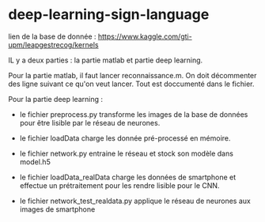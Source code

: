 # deep-learning-sign-language

lien de la base de donnée : https://www.kaggle.com/gti-upm/leapgestrecog/kernels

IL y a deux parties : la partie matlab et partie deep learning.


Pour la partie matlab, il faut lancer reconnaissance.m. On doit décommenter des ligne suivant ce qu'on veut lancer. Tout est doccumenté dans le fichier.

Pour la partie deep learning :

- le fichier preprocess.py transforme les images de la base de données pour être lisible par le réseau de neurones.
- le fichier loadData charge les donnée pré-processé en mémoire.
- le fichier network.py entraine le réseau et stock son modèle dans model.h5

- le fichier loadData_realData charge les données de smartphone et effectue un prétraitement pour les rendre lisible pour le CNN.
- le fichier network_test_realdata.py applique le réseau de neurones aux images de smartphone
